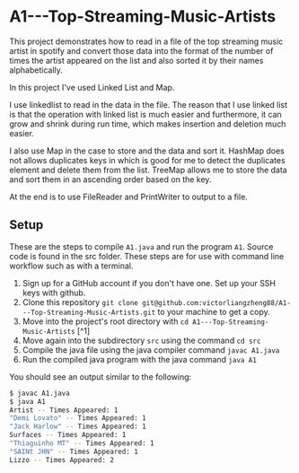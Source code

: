 # A1---Top-Streaming-Music-Artists

This project demonstrates how to read in a file of the top streaming music artist in spotify and convert those data into the format of the number of times the artist appeared on the list and also sorted it by their names alphabetically.

In this project I've used Linked List and Map.

I use linkedlist to read in the data in the file. The reason that I use linked list is that the operation 
with linked list is much easier and furthermore, it can grow and shrink during run time,
which makes insertion and deletion much easier.

I also use Map in the case to store and the data and sort it.
HashMap does not allows duplicates keys in which is good for me to detect the duplicates element and delete them from the list.
TreeMap allows me to store the data and sort them in an ascending order based on the key.

At the end is to use FileReader and PrintWriter to output to a file.

## Setup

These are the steps to compile `A1.java` and run the program `A1`. Source code is found in the src folder. These steps are for use with command line workflow such as with a terminal.

1. Sign up for a GitHub account if you don't have one. Set up your SSH keys with github.
2. Clone this repository `git clone git@github.com:victorliangzheng88/A1---Top-Streaming-Music-Artists.git` to your machine to get a copy.
3. Move into the project's root directory with `cd A1---Top-Streaming-Music-Artists` [^1]
4. Move again into the subdirectory `src` using the command `cd src`
5. Compile the java file using the java compiler command `javac A1.java`
6. Run the compiled java program with the java command `java A1`

You should see an output similar to the following:

```sh
$ javac A1.java
$ java A1
Artist -- Times Appeared: 1
"Demi Lovato" -- Times Appeared: 1
"Jack Harlow" -- Times Appeared: 1
Surfaces -- Times Appeared: 1
"Thiaguinho MT" -- Times Appeared: 1
"SAINt JHN" -- Times Appeared: 1
Lizzo -- Times Appeared: 2
```
